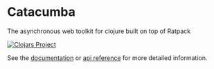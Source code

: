# Catacumba #

The asynchronous web toolkit for clojure built on top of Ratpack

[![Clojars Project](http://clojars.org/funcool/catacumba/latest-version.svg)](http://clojars.org/funcool/catacumba)

See the [documentation](https://funcool.github.io/catacumba/latest/) or
[api reference](https://funcool.github.io/catacumba/latest/api/) for more detailed
information.
